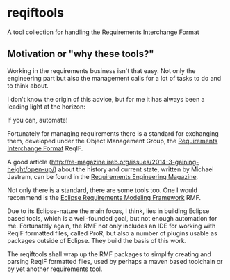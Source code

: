 reqiftools
==========

A tool collection for handling the Requirements Interchange Format

Motivation or "why these tools?"
--------------------------------

Working in the requirements business isn't that easy.
Not only the engineering part but also the management calls for a
lot of tasks to do and to think about.

I don't know the origin of this advice, but for me it has always
been a leading light at the horizon:

If you can, automate!

Fortunately for managing requirements there is a standard
for exchanging them, developed under the Object Management Group,
the [Requirements Interchange Format](http://www.omg.org/spec/ReqIF/) ReqIF.

A good article (http://re-magazine.ireb.org/issues/2014-3-gaining-height/open-up/)
about the history and current state, written by Michael Jastram, can be found in the 
[Requirements Engineering Magazine](http://re-magazine.ireb.org/).

Not only there is a standard, there are some tools too.
One I would recommend is the [Eclipse Requirements Modeling Framework](https://www.eclipse.org/rmf/) RMF.

Due to its Eclipse-nature the main focus, I think, lies in building Eclipse based
tools, which is a well-founded goal, but not enough automation for me.
Fortunately again, the RMF not only includes an IDE for working with
ReqIF formatted files, called ProR, but also a number of plugins usable as
packages outside of Eclipse. They build the basis of this work.

The reqiftools shall wrap up the RMF packages to simplify creating and
parsing ReqIF formatted files, used by perhaps a maven based toolchain
or by yet another requirements tool.

